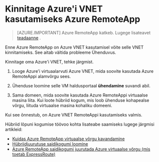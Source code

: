 
<properties
    pageTitle="Kinnitage Azure'i VNET kasutada Azure RemoteAppi | Microsoft Azure'i"
    description="Siit saate teada, kuidas tagada, et teie Azure'i VNET on Azure RemoteApp kasutamiseks valmis"
    services="remoteapp"
    documentationCenter=""
    authors="lizap"
    manager="mbaldwin" />

<tags
    ms.service="remoteapp"
    ms.workload="compute"
    ms.tgt_pltfrm="na"
    ms.devlang="na"
    ms.topic="article"
    ms.date="08/15/2016"
    ms.author="elizapo" />



# <a name="validate-the-azure-vnet-to-use-with-azure-remoteapp"></a>Kinnitage Azure'i VNET kasutamiseks Azure RemoteApp

> [AZURE.IMPORTANT]
> Azure RemoteApp katkeb. Lugege lisateavet [teadaanne](https://go.microsoft.com/fwlink/?linkid=821148) .

Enne Azure RemoteApp on Azure VNET kasutamisel võite selle VNET kinnitamiseks. See aitab vältida probleeme Ühenduvus.

Kinnitage oma Azure'i VNET, tehke järgmist.

1. Looge Azure'i virtuaalarvuti Azure VNET, mida soovite kasutada Azure RemoteAppi alamvõrgu sees.

2. Ühenduse loomine selle VM haldusportaal **ühendamine** suvandi abil.
3. Sama domeen, mida soovite kasutada Azure RemoteAppi virtuaalse masina liita. Kui loote hübriid kogum, mis loob ühenduse kohapealse võrgu, liituda virtuaalse masina kohaliku domeeni.

Kui see õnnestub, on Azure VNET RemoteAppi kasutamiseks valmis.

Hübriid lõpuni kogumise töövoo kohta lisateabe saamiseks lugege järgmisi artikleid:

- [Kuidas Azure RemoteApp virtuaalse võrgu kavandamine](remoteapp-planvnet.md)
- [Hübriidjuurutuse saidikogumi loomine](remoteapp-create-hybrid-deployment.md)
- [Azure RemoteApp saidikogumi juurutada Azure virtuaalse võrgu (mis toetab ExpressRoute)](http://blogs.msdn.com/b/rds/archive/2015/04/23/deploy-azure-remoteapp-collection-to-your-azure-virtual-network-with-support-for-expressroute.aspx)
